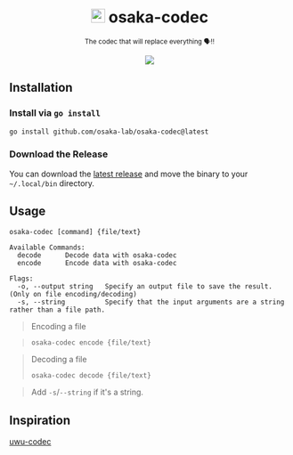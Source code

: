 <div align="center">

# <img src="https://cdn.discordapp.com/emojis/1268324750879621243.webp" width="25"> osaka-codec
<sub>The codec that will replace everything 🗣️‼️</sub>

<img src="https://cdn.ananas.moe/osaka-codec.png">
</div>

## Installation

### Install via `go install`

```bash
go install github.com/osaka-lab/osaka-codec@latest
```

### Download the Release

You can download the [latest release](https://github.com/osaka-lab/osaka-codec/releases/latest) and move the binary to your `~/.local/bin` directory.

## Usage
```
osaka-codec [command] {file/text}

Available Commands:
  decode      Decode data with osaka-codec
  encode      Encode data with osaka-codec

Flags:
  -o, --output string   Specify an output file to save the result. (Only on file encoding/decoding)
  -s, --string          Specify that the input arguments are a string rather than a file path.
```

> Encoding a file

> ```bash
> osaka-codec encode {file/text}
> ```

> Decoding a file
> ```
> osaka-codec decode {file/text}
> ```

> Add `-s`/`--string` if it's a string.

## Inspiration
[uwu-codec](https://github.com/THEGOLDENPRO/uwu-codec)
